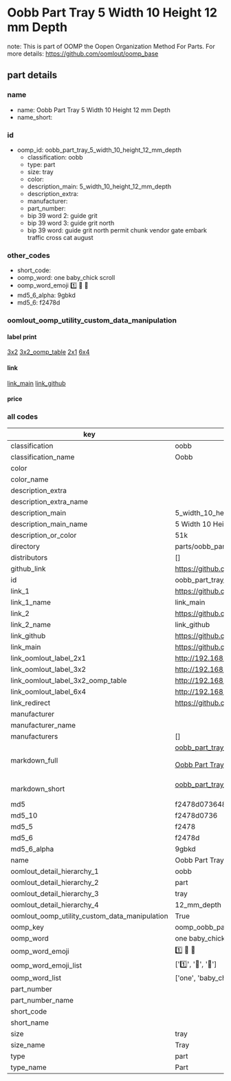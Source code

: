 # Oobb Part Tray 5 Width 10 Height 12 mm Depth  

note: This is part of OOMP the Oopen Organization Method For Parts. For more details: https://github.com/oomlout/oomp_base

##  part details
  







### name
* name: Oobb Part Tray 5 Width 10 Height 12 mm Depth
* name_short: 
### id
* oomp_id: oobb_part_tray_5_width_10_height_12_mm_depth
  * classification: oobb
  * type: part
  * size: tray
  * color: 
  * description_main: 5_width_10_height_12_mm_depth
  * description_extra: 
  * manufacturer: 
  * part_number: 
  * bip 39 word 2: guide grit
  * bip 39 word 3: guide grit north
  * bip 39 word: guide grit north permit chunk vendor gate embark traffic cross cat august

### other_codes
* short_code: 
* oomp_word: one baby_chick scroll
* oomp_word_emoji :one: :baby_chick: :scroll:
* md5_6_alpha: 9gbkd
* md5_6: f2478d






### oomlout_oomp_utility_custom_data_manipulation
#### label print
[3x2](http://192.168.1.245:1112/?label=oomp%209gbkd)
[3x2_oomp_table](http://192.168.1.108:1112/?label=oomp%209gbkd)
[2x1](http://192.168.1.242:1112/?label=oomp%209gbkd)
[6x4](http://192.168.1.55:1112/?label=oomp%209gbkd)    

#### link

[link_main](https://github.com/oomlout/oomlout_oomp_version_1_messy/tree/main/parts/oobb_part_tray_5_width_10_height_12_mm_depth) [link_github](https://github.com/oomlout/oomlout_oomp_version_1_messy/tree/main/parts/oobb_part_tray_5_width_10_height_12_mm_depth)                             

#### price







### all codes 
| key | value |  
| --- | --- |  
| classification | oobb |  
| classification_name | Oobb |  
| color |  |  
| color_name |  |  
| description_extra |  |  
| description_extra_name |  |  
| description_main | 5_width_10_height_12_mm_depth |  
| description_main_name | 5 Width 10 Height 12 mm Depth |  
| description_or_color | 51k |  
| directory | parts/oobb_part_tray_5_width_10_height_12_mm_depth |  
| distributors | [] |  
| github_link | https://github.com/oomlout/oomlout_oomp_part_src/tree/main/parts/oobb_part_tray_5_width_10_height_12_mm_depth |  
| id | oobb_part_tray_5_width_10_height_12_mm_depth |  
| link_1 | https://github.com/oomlout/oomlout_oomp_version_1_messy/tree/main/parts/oobb_part_tray_5_width_10_height_12_mm_depth |  
| link_1_name | link_main |  
| link_2 | https://github.com/oomlout/oomlout_oomp_version_1_messy/tree/main/parts/oobb_part_tray_5_width_10_height_12_mm_depth |  
| link_2_name | link_github |  
| link_github | https://github.com/oomlout/oomlout_oomp_version_1_messy/tree/main/parts/oobb_part_tray_5_width_10_height_12_mm_depth |  
| link_main | https://github.com/oomlout/oomlout_oomp_version_1_messy/tree/main/parts/oobb_part_tray_5_width_10_height_12_mm_depth |  
| link_oomlout_label_2x1 | http://192.168.1.242:1112/?label=oomp%209gbkd |  
| link_oomlout_label_3x2 | http://192.168.1.245:1112/?label=oomp%209gbkd |  
| link_oomlout_label_3x2_oomp_table | http://192.168.1.108:1112/?label=oomp%209gbkd |  
| link_oomlout_label_6x4 | http://192.168.1.55:1112/?label=oomp%209gbkd |  
| link_redirect | https://github.com/oomlout/oomlout_oomp_version_1_messy/tree/main/parts/oobb_part_tray_5_width_10_height_12_mm_depth |  
| manufacturer |  |  
| manufacturer_name |  |  
| manufacturers | [] |  
| markdown_full | [oobb_part_tray_5_width_10_height_12_mm_depth](none)<br>[](none)<br>[Oobb Part Tray 5 Width 10 Height 12 Mm Depth](none)<br><br> |  
| markdown_short | [oobb_part_tray_5_width_10_height_12_mm_depth](none)<br><br> |  
| md5 | f2478d0736484c0bc8945a332c99ab3c |  
| md5_10 | f2478d0736 |  
| md5_5 | f2478 |  
| md5_6 | f2478d |  
| md5_6_alpha | 9gbkd |  
| name | Oobb Part Tray 5 Width 10 Height 12 mm Depth |  
| oomlout_detail_hierarchy_1 | oobb |  
| oomlout_detail_hierarchy_2 | part |  
| oomlout_detail_hierarchy_3 | tray |  
| oomlout_detail_hierarchy_4 | 12_mm_depth |  
| oomlout_oomp_utility_custom_data_manipulation | True |  
| oomp_key | oomp_oobb_part_tray_5_width_10_height_12_mm_depth |  
| oomp_word | one baby_chick scroll |  
| oomp_word_emoji | :one: :baby_chick: :scroll: |  
| oomp_word_emoji_list | [':one:', ':baby_chick:', ':scroll:'] |  
| oomp_word_list | ['one', 'baby_chick', 'scroll'] |  
| part_number |  |  
| part_number_name |  |  
| short_code |  |  
| short_name |  |  
| size | tray |  
| size_name | Tray |  
| type | part |  
| type_name | Part |  
